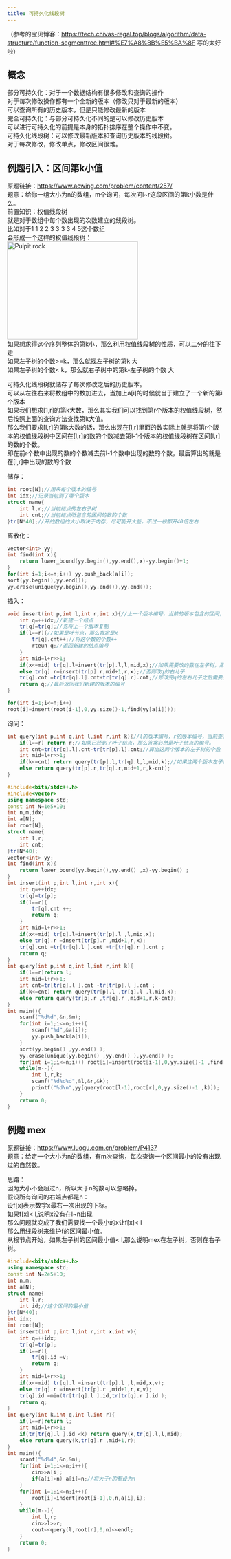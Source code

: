 ```yaml
---
title: 可持久化线段树
---
```

（参考的宝贝博客：https://tech.chivas-regal.top/blogs/algorithm/data-structure/function-segmenttree.html#%E7%A8%8B%E5%BA%8F 写的太好啦）
## 概念
部分可持久化：对于一个数据结构有很多修改和查询的操作  
对于每次修改操作都有一个全新的版本（修改只对于最新的版本）  
可以查询所有的历史版本，但是只能修改最新的版本  
完全可持久化：与部分可持久化不同的是可以修改历史版本  
可以进行可持久化的前提是本身的拓扑排序在整个操作中不变。  
可持久化线段树：可以修改最新版本和查询历史版本的线段树。  
对于每次修改，修改单点，修改区间很难。  

## 例题引入：区间第k小值  
原题链接：https://www.acwing.com/problem/content/257/  
题意：给你一组大小为n的数组，m个询问，每次问l~r这段区间的第k小数是什么。  
前置知识：权值线段树  
就是对于数组中每个数出现的次数建立的线段树。  
比如对于1 1 2 2 3 3 3 3 4 5这个数组  
会形成一个这样的权值线段树：  
<img src="https://img-blog.csdnimg.cn/313f8c89fd58474884106751995d3cad.png#pic_center" alt="Pulpit rock" width="304" height="228">  
如果想求得这个序列整体的第k小，那么利用权值线段树的性质，可以二分的往下走  
如果左子树的个数>=k，那么就找左子树的第k 大  
如果左子树的个数< k，那么就右子树中的第k-左子树的个数 大   

可持久化线段树就储存了每次修改之后的历史版本。  
可以从左往右来将数组中的数加进去，当加上a[i]的时候就当于建立了一个新的第i个版本  
如果我们想求[1,r]的第k大数，那么其实我们可以找到第r个版本的权值线段树，然后按照上面的查询方法查找第k大值。  
那么我们要求[l,r]的第k大数的话，那么出现在[l,r]里面的数实际上就是将第r个版本的权值线段树中区间在[l,r]的数的个数减去第l-1个版本的权值线段树在区间[l,r]的数的个数。  
即在前r个数中出现的数的个数减去前l-1个数中出现的数的个数，最后算出的就是在[l,r]中出现的数的个数

储存：  
```cpp
int root[N];//用来每个版本的编号
int idx;//记录当前到了哪个版本
struct name{
    int l,r;//当前结点的左右子树
    int cnt;//当前结点所包含的区间的数的个数
}tr[N*40];//开的数组的大小取决于内存，尽可能开大些，不过一般都开40倍左右
```
离散化：  
```cpp
vector<int> yy;
int find(int x){
    return lower_bound(yy.begin(),yy.end(),x)-yy.begin()+1;
}
for(int i=1;i<=n;i++) yy.push_back(a[i]);
sort(yy.begin(),yy.end());
yy.erase(unique(yy.begin(),yy.end()),yy.end());
```


插入：  
```cpp
void insert(int p,int l,int r,int x){//上一个版本编号，当前的版本包含的区间，需要改变的数的编号，返回的是插入x之后的版本编号
    int q=++idx;//新建一个结点
    tr[q]=tr[q];//先将上一个版本复制
    if(l==r){//如果是叶节点，那么肯定是x
        tr[q].cnt++;//将这个数的个数++
        rteun q;//返回新建的结点编号
    }
    int mid=l+r>>1;
    if(x<=mid) tr[q].l=insert(tr[p].l,l,mid,x);//如果需要改的数在左子树，那么我们把新建的编号为q的线段数的左儿子编号改成插入之后的编号（q的左儿子的历史版本是p的左儿子）
    else tr[q].r=insert(tr[p].r,mid+1,r,x);//否则改q的右儿子
    tr[q].cnt =tr[tr[q].l].cnt+tr[tr[q].r].cnt;//修改完q的左右儿子之后需要更新一下q值
    return q;//最后返回我们新建的版本的编号
}

for(int i=1;i<=n;i++)
root[i]=insert(root[i-1],0,yy.size()-1,find(yy[a[i]]));

```

询问：  
```cpp
int query(int p,int q,int l,int r,int k){//l的版本编号，r的版本编号，当前查找到的区间，查找第k大的数
    if(l==r) return r;//如果已经到了叶子结点，那么答案必然是叶子结点的编号。
    int cnt=tr[tr[q].l].cnt-tr[tr[p].l].cnt;//算出这两个版本的左子树的个数
    int mid=l+r>>1;
    if(k<=cnt) return query(tr[p].l,tr[q].l,l,mid,k);//如果这两个版本左子树个数的差小于等于k，那么我们继续递归他们的左子树
    else return query(tr[p].r,tr[q].r,mid+1,r,k-cnt);
}
```
```cpp
#include<bits/stdc++.h>
#include<vector>
using namespace std;
const int N=1e5+10;
int n,m,idx;
int a[N];
int root[N];
struct name{
	int l,r;
	int cnt;
}tr[N*40];
vector<int> yy;
int find(int x){
	return lower_bound(yy.begin(),yy.end() ,x)-yy.begin() ;
}
int insert(int p,int l,int r,int x){
	int q=++idx;
	tr[q]=tr[p];
	if(l==r){
		tr[q].cnt ++;
		return q;
	}
	int mid=l+r>>1;
	if(x<=mid) tr[q].l=insert(tr[p].l ,l,mid,x);
	else tr[q].r =insert(tr[p].r ,mid+1,r,x);
	tr[q].cnt =tr[tr[q].l ].cnt +tr[tr[q].r ].cnt ;
	return q;
}
int query(int p,int q,int l,int r,int k){
	if(l==r)return l;
	int mid=l+r>>1;
	int cnt=tr[tr[q].l ].cnt -tr[tr[p].l ].cnt ;
	if(k<=cnt) return query(tr[p].l ,tr[q].l ,l,mid,k);
	else return query(tr[p].r ,tr[q].r ,mid+1,r,k-cnt);
}
int main(){
	scanf("%d%d",&n,&m);
	for(int i=1;i<=n;i++){
		scanf("%d",&a[i]);
		yy.push_back(a[i]); 
	}
	sort(yy.begin() ,yy.end() );
	yy.erase(unique(yy.begin() ,yy.end() ),yy.end() );
	for(int i=1;i<=n;i++) root[i]=insert(root[i-1],0,yy.size()-1 ,find(a[i]));//建立每个历史版本
	while(m--){
		int l,r,k;
		scanf("%d%d%d",&l,&r,&k);
		printf("%d\n",yy[query(root[l-1],root[r],0,yy.size()-1 ,k)]);
	}
	return 0;
}
```
## 例题 mex
原题链接：https://www.luogu.com.cn/problem/P4137  
题意：给定一个大小为n的数组，有m次查询，每次查询一个区间最小的没有出现过的自然数。  

思路：  
因为大小不会超过n，所以大于n的数可以忽略掉。  
假设所有询问的右端点都是n：  
设f[x]表示数字x最右一次出现的下标。  
如果f[x]< l,说明x没有在l~n出现  
那么问题就变成了我们需要找一个最小的x让f[x]< l  
那么用线段树来维护f的区间最小值。  
从根节点开始，如果左子树的区间最小值< l,那么说明mex在左子树，否则在右子树。  

```cpp
#include<bits/stdc++.h>
using namespace std;
const int N=2e5+10;
int n,m;
int a[N];
struct name{
	int l,r;
	int id;//这个区间的最小值
}tr[N*40];
int idx;
int root[N];
int insert(int p,int l,int r,int x,int v){
	int q=++idx;
	tr[q]=tr[p];
	if(l==r){
		tr[q].id =v;
		return q;
	}
	int mid=l+r>>1;
	if(x<=mid) tr[q].l =insert(tr[p].l ,l,mid,x,v);
	else tr[q].r =insert(tr[p].r ,mid+1,r,x,v);
	tr[q].id =min(tr[tr[q].l ].id,tr[tr[q].r ].id );
	return q;
}
int query(int k,int q,int l,int r){
	if(l==r)return l;
	int mid=l+r>>1;
	if(tr[tr[q].l ].id <k) return query(k,tr[q].l,l,mid);
	else return query(k,tr[q].r ,mid+1,r);
}
int main(){
	scanf("%d%d",&n,&m);
	for(int i=1;i<=n;i++){
		cin>>a[i];
		if(a[i]>n) a[i]=n;//将大于n的都设为n
	}
	for(int i=1;i<=n;i++){
		root[i]=insert(root[i-1],0,n,a[i],i);
	}
	while(m--){
		int l,r;
		cin>>l>>r;
		cout<<query(l,root[r],0,n)<<endl;
	}
	return 0;
}


```

